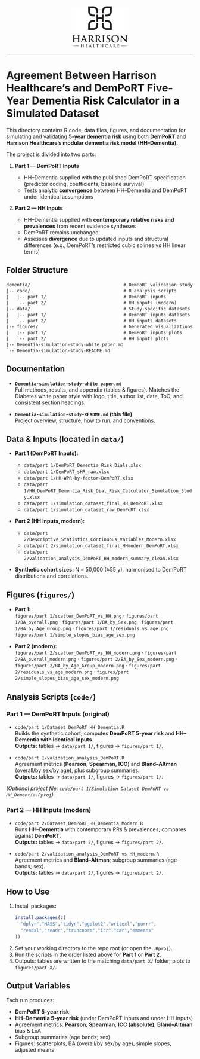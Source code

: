 
<div align="center">
  <img src="figures/harrison-logo.jpg" alt="Harrison Healthcare Logo" width="150">
</div>

---

# Agreement Between Harrison Healthcare’s and DemPoRT Five-Year Dementia Risk Calculator in a Simulated Dataset

This directory contains R code, data files, figures, and documentation for simulating and validating **5‑year dementia risk** using both **DemPoRT** and **Harrison Healthcare’s modular dementia risk model (HH–Dementia)**.

The project is divided into two parts:

1. **Part 1 — DemPoRT Inputs**
   - HH–Dementia supplied with the published DemPoRT specification (predictor coding, coefficients, baseline survival)
   - Tests analytic **convergence** between HH–Dementia and DemPoRT under identical assumptions

2. **Part 2 — HH Inputs**
   - HH–Dementia supplied with **contemporary relative risks and prevalences** from recent evidence syntheses
   - DemPoRT remains unchanged
   - Assesses **divergence** due to updated inputs and structural differences (e.g., DemPoRT’s restricted cubic splines vs HH linear terms)


## Folder Structure
```text
dementia/                                   # DemPoRT validation study
|-- code/                                   # R analysis scripts
|   |-- part 1/                             # DemPoRT inputs
|   `-- part 2/                             # HH inputs (modern)
|-- data/                                   # Study-specific datasets
|   |-- part 1/                             # DemPoRT inputs datasets
|   `-- part 2/                             # HH inputs datasets
|-- figures/                                # Generated visualizations
|   |-- part 1/                             # DemPoRT inputs plots
|   `-- part 2/                             # HH inputs plots
|-- Dementia-simulation-study-white paper.md
`-- Dementia-simulation-study-README.md
```

## Documentation

- **`Dementia-simulation-study-white paper.md`**  
  Full methods, results, and appendix (tables & figures). Matches the Diabetes white paper style with logo, title, author list, date, ToC, and consistent section headings.

- **`Dementia-simulation-study-README.md` (this file)**  
  Project overview, structure, how to run, and conventions.


## Data & Inputs (located in `data/`)

- **Part 1 (DemPoRT Inputs):**
  - `data/part 1/DemPoRT_Dementia_Risk_Dials.xlsx`
  - `data/part 1/DemPoRT_sHR_raw.xlsx`
  - `data/part 1/HH-WPR-by-factor-DemPoRT.xlsx`
  - `data/part 1/HH_DemPoRT_Dementia_Risk_Dial_Risk_Calculator_Simulation_Study.xlsx`
  - `data/part 1/simulation_dataset_final_HH_DemPoRT.xlsx`
  - `data/part 1/simulation_dataset_raw_DemPoRT.xlsx`

- **Part 2 (HH Inputs, modern):**
  - `data/part 2/Descriptive_Statistics_Continuous_Variables_Modern.xlsx`
  - `data/part 2/simulation_dataset_final_HHmodern_DemPoRT.xlsx`
  - `data/part 2/validation_analysis_DemPoRT_HH_modern_summary_clean.xlsx`

- **Synthetic cohort sizes:** N ≈ 50,000 (≥55 y), harmonised to DemPoRT distributions and correlations.


## Figures (`figures/`)

- **Part 1:**  
  `figures/part 1/scatter_DemPoRT_vs_HH.png` · `figures/part 1/BA_overall.png` · `figures/part 1/BA_by_Sex.png` · `figures/part 1/BA_by_Age_Group.png` · `figures/part 1/residuals_vs_age.png` · `figures/part 1/simple_slopes_bias_age_sex.png`

- **Part 2 (modern):**  
  `figures/part 2/scatter_DemPoRT_vs_HH_modern.png` · `figures/part 2/BA_overall_modern.png` · `figures/part 2/BA_by_Sex_modern.png` · `figures/part 2/BA_by_Age_Group_modern.png` · `figures/part 2/residuals_vs_age_modern.png` · `figures/part 2/simple_slopes_bias_age_sex_modern.png`


## Analysis Scripts (`code/`)

### Part 1 — DemPoRT Inputs (original)
- `code/part 1/Dataset_DemPoRT_HH_Dementia.R`  
  Builds the synthetic cohort; computes **DemPoRT 5‑year risk** and **HH–Dementia with identical inputs**.  
  **Outputs:** tables → `data/part 1/`, figures → `figures/part 1/`.

- `code/part 1/validation_analysis_DemPoRT.R`  
  Agreement metrics (**Pearson**, **Spearman**, **ICC**) and **Bland–Altman** (overall/by sex/by age), plus subgroup summaries.  
  **Outputs:** tables → `data/part 1/`, figures → `figures/part 1/`.

*(Optional project file: `code/part 1/Simulation Dataset DemPoRT vs HH_Dementia.Rproj`)*

### Part 2 — HH Inputs (modern)
- `code/part 2/Dataset_DemPoRT_HH_Dementia_Modern.R`  
  Runs **HH–Dementia** with contemporary RRs & prevalences; compares against **DemPoRT**.  
  **Outputs:** tables → `data/part 2/`, figures → `figures/part 2/`.

- `code/part 2/validation_analysis_DemPoRT vs HH_modern.R`  
  Agreement metrics and **Bland–Altman**; subgroup summaries (age bands; sex).  
  **Outputs:** tables → `data/part 2/`, figures → `figures/part 2/`.


## How to Use

1. Install packages:
   ```R
   install.packages(c(
     "dplyr","MASS","tidyr","ggplot2","writexl","purrr",
     "readxl","readr","truncnorm","irr","car","emmeans"
   ))
   ```
2. Set your working directory to the repo root (or open the `.Rproj`).
3. Run the scripts in the order listed above for **Part 1** or **Part 2**.
4. Outputs: tables are written to the matching `data/part X/` folder; plots to `figures/part X/`.


## Output Variables

Each run produces:
- **DemPoRT 5‑year risk**
- **HH–Dementia 5‑year risk** (under DemPoRT inputs and under HH inputs)
- Agreement metrics: **Pearson**, **Spearman**, **ICC (absolute)**, **Bland–Altman** bias & LoA
- Subgroup summaries (age bands; sex)
- Figures: scatterplots, BA (overall/by sex/by age), simple slopes, adjusted means
